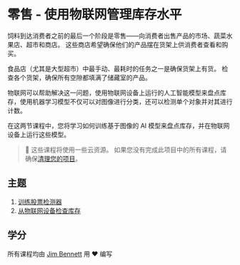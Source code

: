 # 零售 - 使用物联网管理库存水平

饲料到达消费者之前的最后一个阶段是零售——向消费者出售产品的市场、蔬菜水果店、超市和商店。 这些商店希望确保他们的产品摆在货架上供消费者查看和购买。

食品店（尤其是大型超市）中最手动、最耗时的任务之一是确保货架上有货。 检查各个货架，确保所有空隙都填满了储藏室的产品。

物联网可以帮助解决这一问题，使用物联网设备上运行的人工智能模型来盘点库存，使用机器学习模型不仅可以对图像进行分类，还可以检测单个对象并对其进行计数。

在这两节课程中，您将学习如何训练基于图像的 AI 模型来盘点库存，并在物联网设备上运行这些模型。

> 💁 这些课程将使用一些云资源。 如果您没有完成此项目中的所有课程，请确保[清理您的项目](../../clean-up.md)。

## 主题

1. [训练股票检测器](../lessons/1-train-stock-detector/translations/README.zh-cn.md)
2. [从物联网设备检查库存](../lessons/2-check-stock-device/translations/README.zh-cn.md)

## 学分

所有课程均由 [Jim Bennett](https://GitHub.com/JimBobBennett) 用 ♥️ 编写